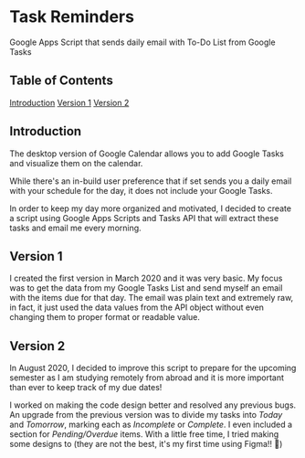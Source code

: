 # Task Reminders

Google Apps Script that sends daily email with To-Do List from Google Tasks

## Table of Contents

[Introduction](#introduction)
[Version 1](#version1)
[Version 2](#version2)


<a name="introduction"></a>
## Introduction
The desktop version of Google Calendar allows you to add Google Tasks and visualize them on the calendar.


While there's an in-build user preference that if set sends you a daily email with your schedule for the day, it does not include your Google Tasks.


In order to keep my day more organized and motivated, I decided to create a script using Google Apps Scripts and Tasks API that will extract these tasks and email me every morning.


<a name="version1"></a>
## Version 1
I created the first version in March 2020 and it was very basic. My focus was to get the data from my Google Tasks List and send myself an email with the items due for that day. The email was plain text and extremely raw, in fact, it just used the data values from the API object without even changing them to proper format or readable value.


<a name="version2"></a>
## Version 2
In August 2020, I decided to improve this script to prepare for the upcoming semester as I am studying remotely from abroad and it is more important than ever to keep track of my due dates! 

I worked on making the code design better and resolved any previous bugs. An upgrade from the previous version was to divide my tasks into *Today* and *Tomorrow*, marking each as *Incomplete* or *Complete*. I even included a section for *Pending/Overdue* items. With a little free time, I tried making some designs to (they are not the best, it's my first time using Figma!! 🙈)
